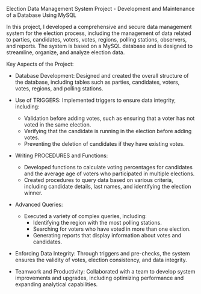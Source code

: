 Election Data Management System Project - Development and Maintenance of a Database Using MySQL

In this project, I developed a comprehensive and secure data management system for the election process, including the management of data related to parties, candidates, voters, votes, regions, polling stations, observers, and reports. The system is based on a MySQL database and is designed to streamline, organize, and analyze election data.

Key Aspects of the Project:

- Database Development: Designed and created the overall structure of the database, including tables such as parties, candidates, voters, votes, regions, and polling stations.

- Use of TRIGGERS: Implemented triggers to ensure data integrity, including:
  - Validation before adding votes, such as ensuring that a voter has not voted in the same election.
  - Verifying that the candidate is running in the election before adding votes.
  - Preventing the deletion of candidates if they have existing votes.

- Writing PROCEDURES and Functions:
  - Developed functions to calculate voting percentages for candidates and the average age of voters who participated in multiple elections.
  - Created procedures to query data based on various criteria, including candidate details, last names, and identifying the election winner.

- Advanced Queries:
  - Executed a variety of complex queries, including:
    - Identifying the region with the most polling stations.
    - Searching for voters who have voted in more than one election.
    - Generating reports that display information about votes and candidates.

- Enforcing Data Integrity: Through triggers and pre-checks, the system ensures the validity of votes, election consistency, and data integrity.

- Teamwork and Productivity: Collaborated with a team to develop system improvements and upgrades, including optimizing performance and expanding analytical capabilities.
